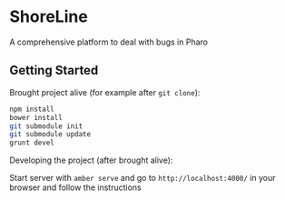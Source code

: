 # ShoreLine

A comprehensive platform to deal with bugs in Pharo

## Getting Started

Brought project alive (for example after `git clone`):

```sh
npm install
bower install
git submodule init
git submodule update
grunt devel
```

Developing the project (after brought alive):

Start server with `amber serve` and go to `http://localhost:4000/` in your browser and follow the instructions
